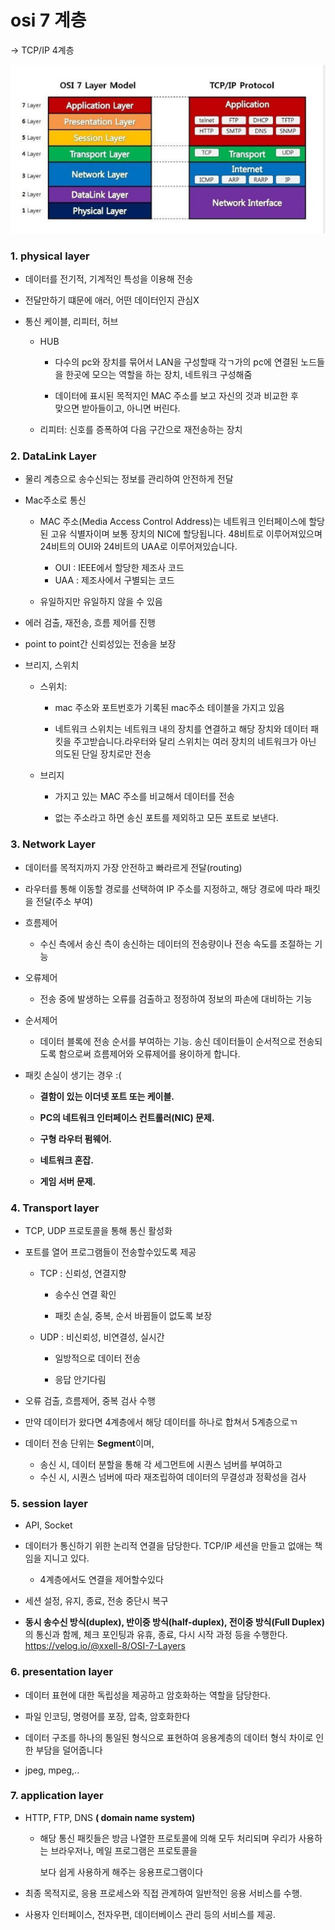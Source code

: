 # osi 7 계층

-> TCP/IP 4계층

![](tcp_ip_assets/2023-06-22-09-44-48-image.png)

### 1. physical layer

- 데이터를 전기적, 기계적인 특성을 이용해 전송

- 전달만하기 떄문에 애러, 어떤 데이터인지 관심X

- 통신 케이블, 리피터, 허브
  
  - HUB
    
    - 다수의 pc와 장치를 묶어서 LAN을 구성할때 각ㄱ가의 pc에 연결된 노드들을 한곳에 모으는 역할을 하는 장치, 네트워크 구성해줌
    
    - 데이터에 표시된 목적지인 MAC 주소를 보고 자신의 것과 비교한 후  
      맞으면 받아들이고, 아니면 버린다.
  
  - 리피터: 신호를 증폭하여 다음 구간으로 재전송하는 장치

### 2. DataLink Layer

- 물리 계층으로 송수신되는 정보를 관리하여 안전하게 전달

- Mac주소로 통신
  
  - MAC 주소(Media Access Control Address)는 네트워크 인터페이스에 할당된 고유
    식별자이며 보통 장치의 NIC에 할당됩니다.
    48비트로 이루어져있으며 24비트의 OUI와 24비트의 UAA로 이루어져있습니다.
    
    - OUI : IEEE에서 할당한 제조사 코드
    - UAA : 제조사에서 구별되는 코드
  
  - 유일하지만 유일하지 않을 수 있음

- 에러 검출, 재전송, 흐름 제어를 진행

- point to point간 신뢰성있는 전송을 보장

- 브리지, 스위치
  
  - 스위치:
    
    - mac 주소와 포트번호가 기록된 mac주소 테이블을 가지고 있음
    
    - 네트워크 스위치는 네트워크 내의 장치를 연결하고 해당 장치와 데이터 패킷을 주고받습니다.라우터와 달리 스위치는 여러 장치의 네트워크가 아닌 의도된 단일 장치로만 전송
  
  - 브리지
    
    - 가지고 있는 MAC 주소를 비교해서 데이터를 전송
    
    - 없는 주소라고 하면 송신 포트를 제외하고 모든 포트로 보낸다.  

### 3. Network Layer

- 데이터를 목적지까지 가장 안전하고 빠라르게 전달(routing)

- 라우터를 통해 이동할 경로를 선택하여 IP 주소를 지정하고, 해당 경로에 따라 패킷을 전달(주소 부여)

- 흐름제어
  
  - 수신 측에서 송신 측이 송신하는 데이터의 전송량이나 전송 속도를 조절하는 기능

- 오류제어
  
  - 전송 중에 발생하는 오류를 검출하고 정정하여 정보의 파손에 대비하는 기능

- 순서제어
  
  - 데이터 블록에 전송 순서를 부여하는 기능. 송신 데이터들이 순서적으로 전송되도록 함으로써 흐름제어와 오류제어를 용이하게 합니다.

- 패킷 손실이 생기는 경우 :(
  
  - **결함이 있는 이더넷 포트 또는 케이블.**
  
  - **PC의 네트워크 인터페이스 컨트롤러(NIC) 문제.**
  
  - **구형 라우터 펌웨어.**
  
  - **네트워크 혼잡.**
  
  - **게임 서버 문제.**

### 4. Transport layer

- TCP, UDP 프로토콜을 통해 통신 활성화

- 포트를 열어 프로그램들이 전송할수있도록 제공
  
  - TCP : 신뢰성, 연결지향
    
    - 송수신 연결 확인
    
    - 패킷 손실, 중복, 순서 바뀜들이 없도록 보장
  
  - UDP : 비신뢰성, 비연결성, 실시간
    
    - 일방적으로 데이터 전송
    
    - 응답 안기다림

- 오류 검출, 흐름제어, 중복 검사 수행

- 만약 데이터가 왔다면 4계층에서 해당 데이터를 하나로 합쳐서 5계층으로ㄲ

- 데이터 전송 단위는 **Segment**이며,
  
  - 송신 시, 데이터 분할을 통해 각 세그먼트에 시퀀스 넘버를 부여하고
  - 수신 시, 시퀀스 넘버에 따라 재조립하여 데이터의 무결성과 정확성을 검사

### 5. session layer

- API, Socket

- 데이터가 통신하기 위한 논리적 연결을 담당한다. TCP/IP 세션을 만들고 없애는 책임을 지니고 있다.
  
  - 4계층에서도 연결을 제어할수있다

- 세션 설정, 유지, 종료, 전송 중단시 복구

- **동시 송수신 방식(duplex), 반이중 방식(half-duplex), 전이중 방식(Full Duplex)** 의 통신과 함께, 체크 포인팅과 유휴, 종료, 다시 시작 과정 등을 수행한다. https://velog.io/@xxell-8/OSI-7-Layers

### 6. presentation layer

- 데이터 표현에 대한 독립성을 제공하고 암호화하는 역할을 담당한다.

- 파일 인코딩, 명령어를 포장, 압축, 암호화한다

- 데이터 구조를 하나의 통일된 형식으로 표현하여 응용계층의 데이터 형식 차이로 인한 부담을 덜어줍니다

- jpeg, mpeg,..

### 7. application layer

- HTTP, FTP, DNS **( domain name system)**
  
  - 해당 통신 패킷들은 방금 나열한 프로토콜에 의해 모두 처리되며 우리가 사용하는 브라우저나, 메일 프로그램은 프로토콜을 
    
    보다 쉽게 사용하게 해주는 응용프로그램이다

- 최종 목적지로, 응용 프로세스와 직접 관계하여 일반적인 응용 서비스를 수행.

- 사용자 인터페이스, 전자우편, 데이터베이스 관리 등의 서비스를 제공.

